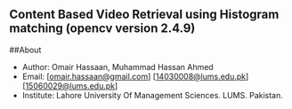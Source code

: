 ## Content Based Video Retrieval using Histogram matching (opencv version 2.4.9) 

##About
* Author: Omair Hassaan, Muhammad Hassan Ahmed
* Email: [omair.hassaan@gmail.com] [14030008@lums.edu.pk] [15060029@lums.edu.pk]
* Institute: Lahore University Of Management Sciences. LUMS. Pakistan.
